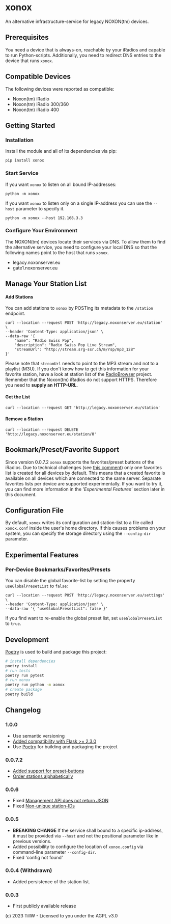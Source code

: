 # xonox
An alternative infrastructure-service for legacy NOXON(tm) devices.

## Prerequisites
You need a device that is always-on, reachable by your iRadios and capable to run Python-scripts. Additionally, you need to redirect DNS entries to the device that runs `xonox`.

## Compatible Devices
The following devices were reported as compatible:
* Noxon(tm) iRadio
* Noxon(tm) iRadio 300/360
* Noxon(tm) iRadio 400

## Getting Started
### Installation
Install the module and all of its dependencies via pip:
```
pip install xonox
```

### Start Service
If you want `xonox` to listen on all bound IP-addresses:
```
python -m xonox
```
If you want `xonox` to listen only on a single IP-address you can use the `--host` parameter to specify it.
```
python -m xonox --host 192.168.3.3
```

### Configure Your Environment
The NOXON(tm) devices locate their services via DNS. To allow them to find the alternative service, you need to configure your local DNS so that the following names point to the host that runs `xonox`.
- legacy.noxonserver.eu
- gate1.noxonserver.eu

## Manage Your Station List
#### Add Stations
You can add stations to `xonox` by POSTing its metadata to the `/station` endpoint.
```
curl --location --request POST 'http://legacy.noxonserver.eu/station' \
--header 'Content-Type: application/json' \
--data-raw '{
    "name": "Radio Swiss Pop",
    "description": "Radio Swiss Pop Live Stream",
    "streamUrl": "http://stream.srg-ssr.ch/m/rsp/mp3_128"
}'
```
Please note that `streamUrl` needs to point to the MP3 stream and not to a playlist (M3U). If you don't know how to get this information for your favorite station, have a look at station list of the [RadioBrowser](https://www.radio-browser.info/) project.
Remember that the Noxon(tm) iRadios do not support HTTPS. Therefore you need to __supply an HTTP-URL__.

#### Get the List
```
curl --location --request GET 'http://legacy.noxonserver.eu/station'
```

#### Remove a Station
```
curl --location --request DELETE 'http://legacy.noxonserver.eu/station/0'
```

## Bookmark/Preset/Favorite Support
Since version 0.0.7.2 `xonox` supports the favorites/preset buttons of the iRadios. Due to technical challenges (see [this comment](https://github.com/x789/xonox/issues/9#issuecomment-1192408879)) only one favorites list is created for all devices by default. This means that a created favorite is available on all devices which are connected to the same server.
Separate favorites lists per device are supported experimentally. If you want to try it, you can find more information in the _'Experimental Features'_ section later in this document.

## Configuration File
By default, `xonox` writes its configuration and station-list to a file called `xonox.conf` inside the user's home directory. If this causes problems on your system, you can specify the storage directory using the `--config-dir` parameter.

## Experimental Features
### Per-Device Bookmarks/Favorites/Presets
You can disable the global favorite-list by setting the property `useGlobalPresetList` to `false`:
```
curl --location --request POST 'http://legacy.noxonserver.eu/settings' \
--header 'Content-Type: application/json' \
--data-raw '{ "useGlobalPresetList": false }'
```
If you find want to re-enable the global preset list, set `useGlobalPresetList` to `true`.

## Development
[Poetry](https://python-poetry.org/) is used to build and package this project:
```bash
# install dependencies
poetry install
# run tests
poetry run pytest
# run xonox
poetry run python -m xonox
# create package
poetry build
```

## Changelog
### 1.0.0
- Use semantic versioning
- [Added compatibility with Flask >= 2.3.0](https://github.com/x789/xonox/issues/14)
- Use [Poetry](https://python-poetry.org/) for building and packaging the project

### 0.0.7.2
- [Added support for preset-buttons](https://github.com/x789/xonox/issues/9)
- [Order stations alphabetically](https://github.com/x789/xonox/issues/10)

### 0.0.6
- Fixed [Management API does not return JSON](https://github.com/x789/xonox/issues/4)
- Fixed [Non-unique station-IDs](https://github.com/x789/xonox/issues/3)

### 0.0.5
- __BREAKING CHANGE__ If the service shall bound to a specific ip-address, it must be provided via `--host` and not the positional parameter like in previous versions.
- Added possibility to configure the location of `xonox.config` via command-line parameter `--config-dir`.
- Fixed 'config not found'

### 0.0.4 (Withdrawn)
- Added persistence of the station list.

### 0.0.3
- First publicly available release

(c) 2023 TillW - Licensed to you under the AGPL v3.0